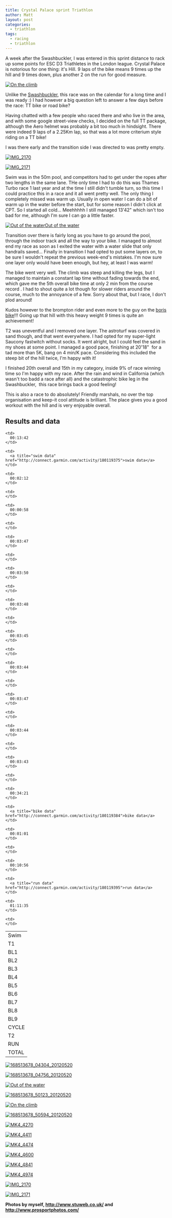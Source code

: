 ```yaml
---
title: Crystal Palace sprint Triathlon
author: Matt
layout: post
categories:
  - triathlon
tags:
  - racing
  - triathlon
---
```

A week after the Swashbuckler, I was entered in this sprint distance to rack up some points for ESC D3 Triathletes in the London league. Crystal Palace is notorious for one thing: it's Hill. 9 laps of the bike means 9 times up the hill and 9 times down, plus another 2 on the run for good measure.

<p class="attachement"><a href="{{ "168513678_50242_20120520.jpg" | image_path | cdn }}" title="On the climb" rel="lightbox[1117]"><img src="{{ "168513678_50242_20120520_r300.jpg" | image_path | cdn }}" alt="On the climb" /></a></p>

<!--more-->

Unlike the [Swashbuckler][1], this race was on the calendar for a long time and I was ready :) I had however a big question left to answer a few days before the race: TT bike or road bike?

Having chatted with a few people who raced there and who live in the area, and with some google street-view checks, I decided on the full TT package, although the Aero helmet was probably a bit too much in hindsight. There were indeed 9 laps of a 2.25Km lap, so that was a lot more criterium style riding on a TT bike!

I was there early and the transition side I was directed to was pretty empty.

<p class="attachement"><a href="{{ "IMG_2170.jpg" | image_path | cdn }}" title="IMG_2170" rel="lightbox[1117]"><img src="{{ "IMG_2170_r300.jpg" | image_path | cdn }}" alt="IMG_2170" /></a></p>

<p class="attachement"><a href="{{ "IMG_2171.jpg" | image_path | cdn }}" title="IMG_2171" rel="lightbox[1117]"><img src="{{ "IMG_2171_r300.jpg" | image_path | cdn }}" alt="IMG_2171" /></a></p>

Swim was in the 50m pool, and competitors had to get under the ropes after two lengths in the same lane. THe only time I had to do this was Thames Turbo race 1 last year and at the time I still didn't tumble turn, so this time I could practice this in a race and it all went pretty well. The only thing I completely missed was warm up. Usually in open water I can do a bit of warm up in the water before the start, but for some reason I didn't click at CPT. So I started all cold... Meehhhhh I still managed 13'42" which isn't too bad for me, although I'm sure I can go a little faster.

<p class="attachement"><a href="{{ "168513678_46003_20120520.jpg" | image_path | cdn }}" title="Out of the water" rel="lightbox[1117]"><img src="{{ "168513678_46003_20120520_r300.jpg" | image_path | cdn }}" alt="Out of the water" /><span>Out of the water</span></a></p>

Transition over there is fairly long as you have to go around the pool, through the indoor track and all the way to your bike. I managed to almost end my race as soon as I exited the water with a water slide that only handrails saved... Finally in transition I had opted to put some layers on, to be sure I wouldn't repeat the previous week-end's mistakes. I'm now sure one layer only would have been enough, but hey, at least I was warm!

The bike went very well. The climb was steep and killing the legs, but I managed to maintain a constant lap time without fading towards the end, which gave me the 5th overall bike time at only 2 min from the course record . I had to shout quite a lot though for slower riders around the course, much to the annoyance of a few. Sorry about that, but I race, I don't plod around!

Kudos however to the brompton rider and even more to the guy on the <span style="text-decoration: underline;">boris bike</span>!!! Going up that hill with this heavy weight 9 times is quite an achievement!

T2 was uneventful and I removed one layer. The astroturf was covered in sand though, and that went everywhere. I had opted for my super-light Saucony fastwitch without socks. It went alright, but I could feel the sand in my shoes at some point. I managed a good pace, finishing at 20'18"  for a tad more than 5K, bang on 4 min/K pace. Considering this included the steep bit of the hill twice, I'm happy with it!

I finished 20th overall and 15th in my category, inside 9% of race winning time so I'm happy with my race. After the rain and wind in California (which wasn't too badd a race after all) and the catastrophic bike leg in the Swashbuckler,  this race brings back a good feeling!

This is also a race to do absolutely! Friendly marshals, no over the top organisation and keep-it cool attitude is brilliant. The place gives you a good workout with the hill and is very enjoyable overall.

## Results and data

<div class="table_container">
<table>
  <tr>
    <td>
      Swim
    </td>

    <td>
      00:13:42
    </td>

    <td>
      <a title="swim data" href="http://connect.garmin.com/activity/180119375">swim data</a>
    </td>
  </tr>

  <tr>
    <td>
      T1
    </td>

    <td>
      00:02:12
    </td>

    <td>
    </td>
  </tr>

  <tr>
    <td>
      BL1
    </td>

    <td>
      00:00:58
    </td>

    <td>
    </td>
  </tr>

  <tr>
    <td>
      BL2
    </td>

    <td>
      00:03:47
    </td>

    <td>
    </td>
  </tr>

  <tr>
    <td>
      BL3
    </td>

    <td>
      00:03:50
    </td>

    <td>
    </td>
  </tr>

  <tr>
    <td>
      BL4
    </td>

    <td>
      00:03:48
    </td>

    <td>
    </td>
  </tr>

  <tr>
    <td>
      BL5
    </td>

    <td>
      00:03:45
    </td>

    <td>
    </td>
  </tr>

  <tr>
    <td>
      BL6
    </td>

    <td>
      00:03:44
    </td>

    <td>
    </td>
  </tr>

  <tr>
    <td>
      BL7
    </td>

    <td>
      00:03:47
    </td>

    <td>
    </td>
  </tr>

  <tr>
    <td>
      BL8
    </td>

    <td>
      00:03:44
    </td>

    <td>
    </td>
  </tr>

  <tr>
    <td>
      BL9
    </td>

    <td>
      00:03:43
    </td>

    <td>
    </td>
  </tr>

  <tr>
    <td>
      CYCLE
    </td>

    <td>
      00:34:21
    </td>

    <td>
      <a title="bike data" href="http://connect.garmin.com/activity/180119384">bike data</a>
    </td>
  </tr>

  <tr>
    <td>
      T2
    </td>

    <td>
      00:01:01
    </td>

    <td>
    </td>
  </tr>

  <tr>
    <td>
      RUN
    </td>

    <td>
      00:10:56
    </td>

    <td>
      <a title="run data" href="http://connect.garmin.com/activity/180119395">run data</a>
    </td>
  </tr>

  <tr>
    <td>
      TOTAL
    </td>

    <td>
      01:11:35
    </td>

    <td>
    </td>
  </tr>
</table>
</div>

<div class='gallery'>
    <dl class='gallery-item'>
        <dt class='gallery-icon attachement'>
            <a href="{{ "168513678_04304_20120520.jpg" | image_path | cdn }}" title="168513678_04304_20120520" rel="lightbox[1117]"><img src="{{ "168513678_04304_20120520_r300.jpg" | image_path | cdn }}" alt="168513678_04304_20120520" /></a>
        </dt>
    </dl>
    <dl class='gallery-item'>
        <dt class='gallery-icon attachement'>
            <a href="{{ "168513678_04756_20120520.jpg" | image_path | cdn }}" title="168513678_04756_20120520" rel="lightbox[1117]"><img src="{{ "168513678_04756_20120520_r300.jpg" | image_path | cdn }}" alt="168513678_04756_20120520" /></a>
        </dt>
    </dl>
    <dl class='gallery-item'>
        <dt class='gallery-icon attachement'>
            <a href="{{ "168513678_46003_20120520.jpg" | image_path | cdn }}" title="Out of the water" rel="lightbox[1117]"><img src="{{ "168513678_46003_20120520_r300.jpg" | image_path | cdn }}" alt="Out of the water" /></a>
        </dt>
    </dl>
    <dl class='gallery-item'>
        <dt class='gallery-icon attachement'>
            <a href="{{ "168513678_50123_20120520.jpg" | image_path | cdn }}" title="168513678_50123_20120520" rel="lightbox[1117]"><img src="{{ "168513678_50123_20120520_r300.jpg" | image_path | cdn }}" alt="168513678_50123_20120520" /></a>
        </dt>
    </dl>
    <dl class='gallery-item'>
        <dt class='gallery-icon attachement'>
            <a href="{{ "168513678_50242_20120520.jpg" | image_path | cdn }}" title="On the climb" rel="lightbox[1117]"><img src="{{ "168513678_50242_20120520_r300.jpg" | image_path | cdn }}" alt="On the climb" /></a>
        </dt>
    </dl>
    <dl class='gallery-item'>
        <dt class='gallery-icon attachement'>
            <a href="{{ "168513678_50594_20120520.jpg" | image_path | cdn }}" title="168513678_50594_20120520" rel="lightbox[1117]"><img src="{{ "168513678_50594_20120520_r300.jpg" | image_path | cdn }}" alt="168513678_50594_20120520" /></a>
        </dt>
    </dl>
    <dl class='gallery-item'>
        <dt class='gallery-icon attachement'>
            <a href="{{ "MK4_4270.jpg" | image_path | cdn }}" title="MK4_4270" rel="lightbox[1117]"><img src="{{ "MK4_4270_r300.jpg" | image_path | cdn }}" alt="MK4_4270" /></a>
        </dt>
    </dl>
    <dl class='gallery-item'>
        <dt class='gallery-icon attachement'>
            <a href="{{ "MK4_4411.jpg" | image_path | cdn }}" title="MK4_4411" rel="lightbox[1117]"><img src="{{ "MK4_4411_r300.jpg" | image_path | cdn }}" alt="MK4_4411" /></a>
        </dt>
    </dl>
    <dl class='gallery-item'>
        <dt class='gallery-icon attachement'>
            <a href="{{ "MK4_4474.jpg" | image_path | cdn }}" title="MK4_4474" rel="lightbox[1117]"><img src="{{ "MK4_4474_r300.jpg" | image_path | cdn }}" alt="MK4_4474" /></a>
        </dt>
    </dl>
    <dl class='gallery-item'>
        <dt class='gallery-icon attachement'>
            <a href="{{ "MK4_4600.jpg" | image_path | cdn }}" title="MK4_4600" rel="lightbox[1117]"><img src="{{ "MK4_4600_r300.jpg" | image_path | cdn }}" alt="MK4_4600" /></a>
        </dt>
    </dl>
    <dl class='gallery-item'>
        <dt class='gallery-icon attachement'>
            <a href="{{ "MK4_4841.jpg" | image_path | cdn }}" title="MK4_4841" rel="lightbox[1117]"><img src="{{ "MK4_4841_r300.jpg" | image_path | cdn }}" alt="MK4_4841" /></a>
        </dt>
    </dl>
    <dl class='gallery-item'>
        <dt class='gallery-icon attachement'>
            <a href="{{ "MK4_4974.jpg" | image_path | cdn }}" title="MK4_4974" rel="lightbox[1117]"><img src="{{ "MK4_4974_r300.jpg" | image_path | cdn }}" alt="MK4_4974" /></a>
        </dt>
    </dl>
    <dl class='gallery-item'>
        <dt class='gallery-icon attachement'>
            <a href="{{ "IMG_2170.jpg" | image_path | cdn }}" title="IMG_2170" rel="lightbox[1117]"><img src="{{ "IMG_2170_r300.jpg" | image_path | cdn }}" alt="IMG_2170" /></a>
        </dt>
    </dl>
    <dl class='gallery-item'>
        <dt class='gallery-icon attachement'>
            <a href="{{ "IMG_2171.jpg" | image_path | cdn }}" title="IMG_2171" rel="lightbox[1117]"><img src="{{ "IMG_2171_r300.jpg" | image_path | cdn }}" alt="IMG_2171" /></a>
        </dt>
    </dl>
</div>

**Photos by myself, <a href="http://www.stuweb.co.uk/">http://www.stuweb.co.uk/</a> and <a href="http://www.prosportphotos.com/">http://www.prosportphotos.com/</a>**

 [1]: http://blog.ekynoxe.com/2012/06/16/the-swashbuckler-2012-the-forest-wins-again/ "The Swashbuckler 2012 – The forest wins again"